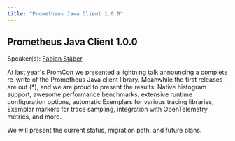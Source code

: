 ```yaml
---
title: "Prometheus Java Client 1.0.0"
---
```


## Prometheus Java Client 1.0.0

Speaker(s): [Fabian Stäber](../../speakers/fabian-staber)

At last year's PromCon we presented a lightning talk announcing a complete re-write of the Prometheus Java client library. Meanwhile the first releases are out (\*), and we are proud to present the results: Native histogram support, awesome performance benchmarks, extensive runtime configuration options, automatic Exemplars for various tracing libraries, Exemplar markers for trace sampling, integration with OpenTelemetry metrics, and more.

We will present the current status, migration path, and future plans.
